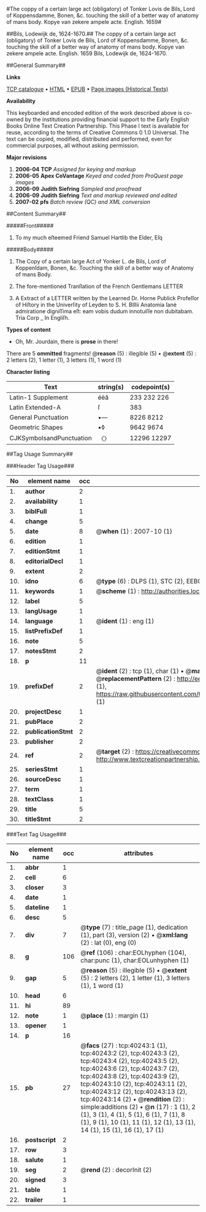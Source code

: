 #The coppy of a certain large act (obligatory) of Tonker Lovis de Bils, Lord of Koppensdamme, Bonen, &c. touching the skill of a better way of anatomy of mans body. Kopye van zekere ampele acte. English. 1659#

##Bils, Lodewijk de, 1624-1670.##
The coppy of a certain large act (obligatory) of Tonker Lovis de Bils, Lord of Koppensdamme, Bonen, &c. touching the skill of a better way of anatomy of mans body.
Kopye van zekere ampele acte. English. 1659
Bils, Lodewijk de, 1624-1670.

##General Summary##

**Links**

[TCP catalogue](http://www.ota.ox.ac.uk/tcp/)  • 
[HTML](http://tei.it.ox.ac.uk/tcp/Texts-HTML/free/A28/A28162.html)  • 
[EPUB](http://tei.it.ox.ac.uk/tcp/Texts-EPUB/free/A28/A28162.epub) • 
[Page images (Historical Texts)](https://data.historicaltexts.jisc.ac.uk/view?pubId=eebo-07874183e&pageId=eebo-07874183e-40243-1)

**Availability**

This keyboarded and encoded edition of the
	       work described above is co-owned by the institutions
	       providing financial support to the Early English Books
	       Online Text Creation Partnership. This Phase I text is
	       available for reuse, according to the terms of Creative
	       Commons 0 1.0 Universal. The text can be copied,
	       modified, distributed and performed, even for
	       commercial purposes, all without asking permission.

**Major revisions**

1. __2006-04__ __TCP__ *Assigned for keying and markup*
1. __2006-05__ __Apex CoVantage__ *Keyed and coded from ProQuest page images*
1. __2006-09__ __Judith Siefring__ *Sampled and proofread*
1. __2006-09__ __Judith Siefring__ *Text and markup reviewed and edited*
1. __2007-02__ __pfs__ *Batch review (QC) and XML conversion*

##Content Summary##

#####Front#####

1. To my much eſteemed Friend Samuel Hartlib the Elder, Eſq

#####Body#####

1. The Copy of a certain large Act of Yonker L. de Bils, Lord of Koppenſdam, Bonen, &c. Touching the skill of a better way of Anatomy of mans Body.

1. The fore-mentioned Tranſlation of the French Gentlemans LETTER

1. A Extract of a LETTER written by the Learned Dr. Horne Publick Profeſſor of Hiſtory in the Univerſity of Leyden to S. H.
BIllii Anatomia ſanè admiratione digniſſima eſt: eam vobis dudum innotuiſſe non dubitabam. Tria Corp
    _ In Engliſh.

**Types of content**

  * Oh, Mr. Jourdain, there is **prose** in there!

There are 5 **ommitted** fragments! 
 @__reason__ (5) : illegible (5)  •  @__extent__ (5) : 2 letters (2), 1 letter (1), 3 letters (1), 1 word (1)

**Character listing**


|Text|string(s)|codepoint(s)|
|---|---|---|
|Latin-1 Supplement|éèâ|233 232 226|
|Latin Extended-A|ſ|383|
|General Punctuation|•—|8226 8212|
|Geometric Shapes|▪◊|9642 9674|
|CJKSymbolsandPunctuation|〈〉|12296 12297|

##Tag Usage Summary##

###Header Tag Usage###

|No|element name|occ|attributes|
|---|---|---|---|
|1.|__author__|2||
|2.|__availability__|1||
|3.|__biblFull__|1||
|4.|__change__|5||
|5.|__date__|8| @__when__ (1) : 2007-10 (1)|
|6.|__edition__|1||
|7.|__editionStmt__|1||
|8.|__editorialDecl__|1||
|9.|__extent__|2||
|10.|__idno__|6| @__type__ (6) : DLPS (1), STC (2), EEBO-CITATION (1), OCLC (1), VID (1)|
|11.|__keywords__|1| @__scheme__ (1) : http://authorities.loc.gov/ (1)|
|12.|__label__|5||
|13.|__langUsage__|1||
|14.|__language__|1| @__ident__ (1) : eng (1)|
|15.|__listPrefixDef__|1||
|16.|__note__|5||
|17.|__notesStmt__|2||
|18.|__p__|11||
|19.|__prefixDef__|2| @__ident__ (2) : tcp (1), char (1)  •  @__matchPattern__ (2) : ([0-9\-]+):([0-9IVX]+) (1), (.+) (1)  •  @__replacementPattern__ (2) : http://eebo.chadwyck.com/downloadtiff?vid=$1&page=$2 (1), https://raw.githubusercontent.com/textcreationpartnership/Texts/master/tcpchars.xml#$1 (1)|
|20.|__projectDesc__|1||
|21.|__pubPlace__|2||
|22.|__publicationStmt__|2||
|23.|__publisher__|2||
|24.|__ref__|2| @__target__ (2) : https://creativecommons.org/publicdomain/zero/1.0/ (1), http://www.textcreationpartnership.org/docs/. (1)|
|25.|__seriesStmt__|1||
|26.|__sourceDesc__|1||
|27.|__term__|1||
|28.|__textClass__|1||
|29.|__title__|5||
|30.|__titleStmt__|2||


###Text Tag Usage###

|No|element name|occ|attributes|
|---|---|---|---|
|1.|__abbr__|1||
|2.|__cell__|6||
|3.|__closer__|3||
|4.|__date__|1||
|5.|__dateline__|1||
|6.|__desc__|5||
|7.|__div__|7| @__type__ (7) : title_page (1), dedication (1), part (3), version (2)  •  @__xml:lang__ (2) : lat (0), eng (0)|
|8.|__g__|106| @__ref__ (106) : char:EOLhyphen (104), char:punc (1), char:EOLunhyphen (1)|
|9.|__gap__|5| @__reason__ (5) : illegible (5)  •  @__extent__ (5) : 2 letters (2), 1 letter (1), 3 letters (1), 1 word (1)|
|10.|__head__|6||
|11.|__hi__|89||
|12.|__note__|1| @__place__ (1) : margin (1)|
|13.|__opener__|1||
|14.|__p__|16||
|15.|__pb__|27| @__facs__ (27) : tcp:40243:1 (1), tcp:40243:2 (2), tcp:40243:3 (2), tcp:40243:4 (2), tcp:40243:5 (2), tcp:40243:6 (2), tcp:40243:7 (2), tcp:40243:8 (2), tcp:40243:9 (2), tcp:40243:10 (2), tcp:40243:11 (2), tcp:40243:12 (2), tcp:40243:13 (2), tcp:40243:14 (2)  •  @__rendition__ (2) : simple:additions (2)  •  @__n__ (17) : 1 (1), 2 (1), 3 (1), 4 (1), 5 (1), 6 (1), 7 (1), 8 (1), 9 (1), 10 (1), 11 (1), 12 (1), 13 (1), 14 (1), 15 (1), 16 (1), 17 (1)|
|16.|__postscript__|2||
|17.|__row__|3||
|18.|__salute__|1||
|19.|__seg__|2| @__rend__ (2) : decorInit (2)|
|20.|__signed__|3||
|21.|__table__|1||
|22.|__trailer__|1||
